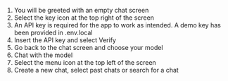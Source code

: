 1. You will be greeted with an empty chat screen
2. Select the key icon at the top right of the screen
3. An API key is required for the app to work as intended. A demo key has been provided in .env.local
4. Insert the API key and select Verify
5. Go back to the chat screen and choose your model
6. Chat with the model
7. Select the menu icon at the top left of the screen
8. Create a new chat, select past chats or search for a chat
